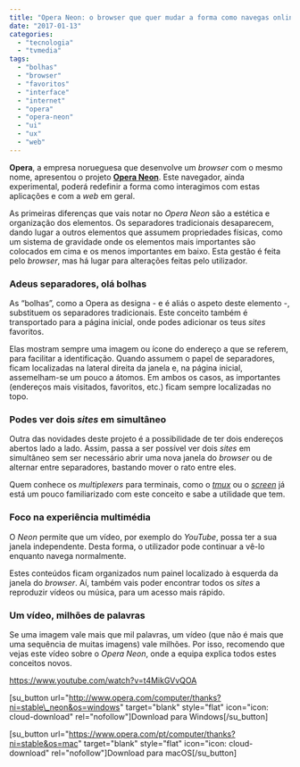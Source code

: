 ```yaml
---
title: "Opera Neon: o browser que quer mudar a forma como navegas online"
date: "2017-01-13"
categories: 
  - "tecnologia"
  - "tvmedia"
tags: 
  - "bolhas"
  - "browser"
  - "favoritos"
  - "interface"
  - "internet"
  - "opera"
  - "opera-neon"
  - "ui"
  - "ux"
  - "web"
---
```


**Opera**, a empresa norueguesa que desenvolve um _browser_ com o mesmo nome, apresentou o projeto [**Opera Neon**](http://www.opera.com/computer/neon). Este navegador, ainda experimental, poderá redefinir a forma como interagimos com estas aplicações e com a _web_ em geral.

As primeiras diferenças que vais notar no _Opera Neon_ são a estética e organização dos elementos. Os separadores tradicionais desaparecem, dando lugar a outros elementos que assumem propriedades físicas, como um sistema de gravidade onde os elementos mais importantes são colocados em cima e os menos importantes em baixo. Esta gestão é feita pelo _browser_, mas há lugar para alterações feitas pelo utilizador.

### Adeus separadores, olá bolhas

As “bolhas”, como a Opera as designa - e é aliás o aspeto deste elemento -, substituem os separadores tradicionais. Este conceito também é transportado para a página inicial, onde podes adicionar os teus _sites_ favoritos.

Elas mostram sempre uma imagem ou ícone do endereço a que se referem, para facilitar a identificação. Quando assumem o papel de separadores, ficam localizadas na lateral direita da janela e, na página inicial, assemelham-se um pouco a átomos. Em ambos os casos, as importantes (endereços mais visitados, favoritos, etc.) ficam sempre localizadas no topo.

### Podes ver dois _sites_ em simultâneo

Outra das novidades deste projeto é a possibilidade de ter dois endereços abertos lado a lado. Assim, passa a ser possível ver dois _sites_ em simultâneo sem ser necessário abrir uma nova janela do _browser_ ou de alternar entre separadores, bastando mover o rato entre eles.

Quem conhece os _multiplexers_ para terminais, como o [_tmux_](https://tmux.github.io/) ou o [_screen_](https://www.gnu.org/software/screen/) já está um pouco familiarizado com este conceito e sabe a utilidade que tem.

### Foco na experiência multimédia

O _Neon_ permite que um vídeo, por exemplo do _YouTube_, possa ter a sua janela independente. Desta forma, o utilizador pode continuar a vê-lo enquanto navega normalmente.

Estes conteúdos ficam organizados num painel localizado à esquerda da janela do _browser_. Aí, também vais poder encontrar todos os _sites_ a reproduzir vídeos ou música, para um acesso mais rápido.

### Um vídeo, milhões de palavras

Se uma imagem vale mais que mil palavras, um vídeo (que não é mais que uma sequência de muitas imagens) vale milhões. Por isso, recomendo que vejas este vídeo sobre o _Opera Neon_, onde a equipa explica todos estes conceitos novos.

https://www.youtube.com/watch?v=t4MikGVvQOA

\[su\_button url="http://www.opera.com/computer/thanks?ni=stable\_neon&os=windows" target="blank" style="flat" icon="icon: cloud-download" rel="nofollow"\]Download para Windows\[/su\_button\]

\[su\_button url="https://www.opera.com/pt/computer/thanks?ni=stable&os=mac" target="blank" style="flat" icon="icon: cloud-download" rel="nofollow"\]Download para macOS\[/su\_button\]
